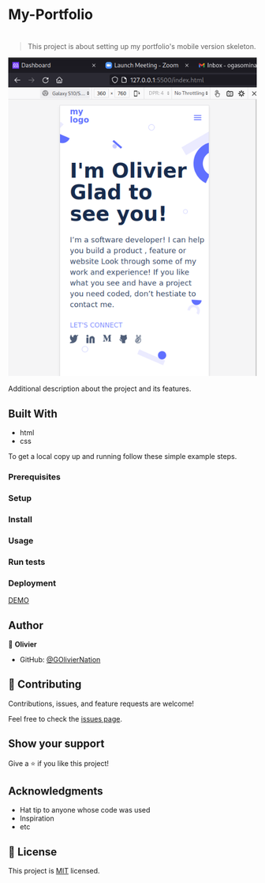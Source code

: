# My-Portfolio


# 

> This project is about setting up my portfolio's mobile version skeleton.

![setup m-version skeleton](./photos/shots/screenshot1.png)




Additional description about the project and its features.

## Built With

- html
- css


To get a local copy up and running follow these simple example steps.

### Prerequisites

### Setup

### Install

### Usage

### Run tests

### Deployment
[DEMO](https://goliviernation.github.io/mobileportfolio/)



## Author

👤 **Olivier**

- GitHub: [@GOlivierNation](https://github.com/GOlivierNation)

## 🤝 Contributing

Contributions, issues, and feature requests are welcome!

Feel free to check the [issues page](../../issues/).

## Show your support

Give a ⭐️ if you like this project!

## Acknowledgments

- Hat tip to anyone whose code was used
- Inspiration
- etc

## 📝 License

This project is [MIT](./MIT.md) licensed.

